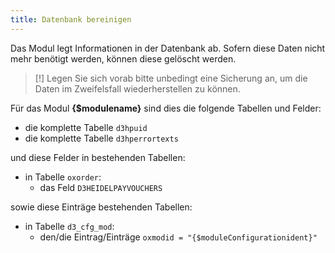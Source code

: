 ```yaml
---
title: Datenbank bereinigen
---
```

  
Das Modul legt Informationen in der Datenbank ab. Sofern diese Daten nicht mehr benötigt werden, können diese gelöscht werden. 

> [!] Legen Sie sich vorab bitte unbedingt eine Sicherung an, um die Daten im Zweifelsfall wiederherstellen zu können.
    
Für das Modul **{$modulename}** sind dies die folgende Tabellen und Felder:

* die komplette Tabelle `d3hpuid`
* die komplette Tabelle `d3hperrortexts`

    
und diese Felder in bestehenden Tabellen:

* in Tabelle `oxorder`:  
  * das Feld `D3HEIDELPAYVOUCHERS`
  
sowie diese Einträge bestehenden Tabellen:

* in Tabelle `d3_cfg_mod`:  
  * den/die Eintrag/Einträge `oxmodid = "{$moduleConfigurationident}"`
